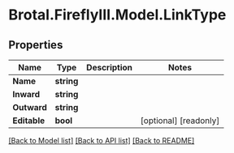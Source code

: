 # Brotal.FireflyIII.Model.LinkType

## Properties

Name | Type | Description | Notes
------------ | ------------- | ------------- | -------------
**Name** | **string** |  | 
**Inward** | **string** |  | 
**Outward** | **string** |  | 
**Editable** | **bool** |  | [optional] [readonly] 

[[Back to Model list]](../../README.md#documentation-for-models) [[Back to API list]](../../README.md#documentation-for-api-endpoints) [[Back to README]](../../README.md)

